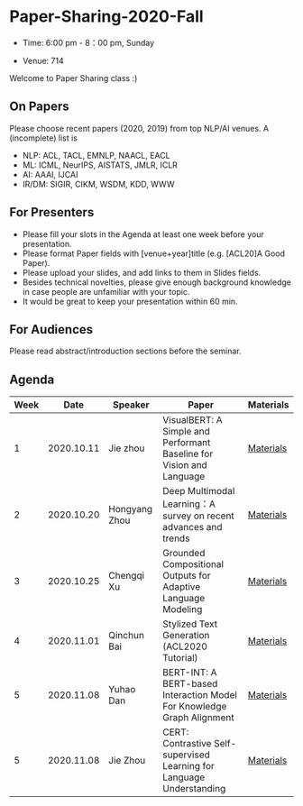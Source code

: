 # Paper-Sharing-2020-Fall

- Time: 6:00 pm - 8：00 pm, Sunday

- Venue: 714

Welcome to Paper Sharing class :)

## On Papers
Please choose recent papers (2020, 2019) from top NLP/AI venues. A (incomplete) list is

- NLP: ACL, TACL, EMNLP, NAACL, EACL
- ML: ICML, NeurIPS, AISTATS, JMLR, ICLR
- AI: AAAI, IJCAI
- IR/DM: SIGIR, CIKM, WSDM, KDD, WWW


## For Presenters
- Please fill your slots in the Agenda at least one week before your presentation.
- Please format Paper fields with [venue+year]title (e.g. [ACL20]A Good Paper).
- Please upload your slides, and add links to them in Slides fields.
- Besides technical novelties, please give enough background knowledge in case people are unfamiliar with your topic.
- It would be great to keep your presentation within 60 min.

## For Audiences
Please read abstract/introduction sections before the seminar.


## Agenda
|Week|	Date	|Speaker|	Paper|	Materials|
|  ----   | ----  |   ----   | ----  |   ----   |
|1|	2020.10.11	|Jie zhou|	VisualBERT: A Simple and Performant Baseline for Vision and Language|	[Materials](https://arxiv.org/pdf/1908.03557.pdf)|
|2|	2020.10.20	|Hongyang Zhou | Deep Multimodal Learning：A survey on recent advances and trends	| [Materials](https://ieeexplore.ieee.org/stamp/stamp.jsp?tp=&arnumber=8103116)	|
|3|	2020.10.25	| Chengqi Xu |	Grounded Compositional Outputs for Adaptive Language Modeling | [Materials](https://arxiv.org/abs/2009.11523)	|
|4|	2020.11.01	| Qinchun Bai | Stylized Text Generation (ACL2020 Tutorial)	|	[Materials](https://drive.google.com/file/d/1r5BbBZii3qPXGWJ7aKN3AAw4lhLDuVvp/view)|
|5|	2020.11.08	| Yuhao Dan | BERT-INT: A BERT-based Interaction Model For Knowledge Graph Alignment	|	[Materials](https://www.ijcai.org/Proceedings/2020/0439.pdf)|
|5|	2020.11.08	| Jie Zhou | CERT: Contrastive Self-supervised Learning for Language Understanding	|	[Materials](https://arxiv.org/pdf/2005.12766.pdf)|
